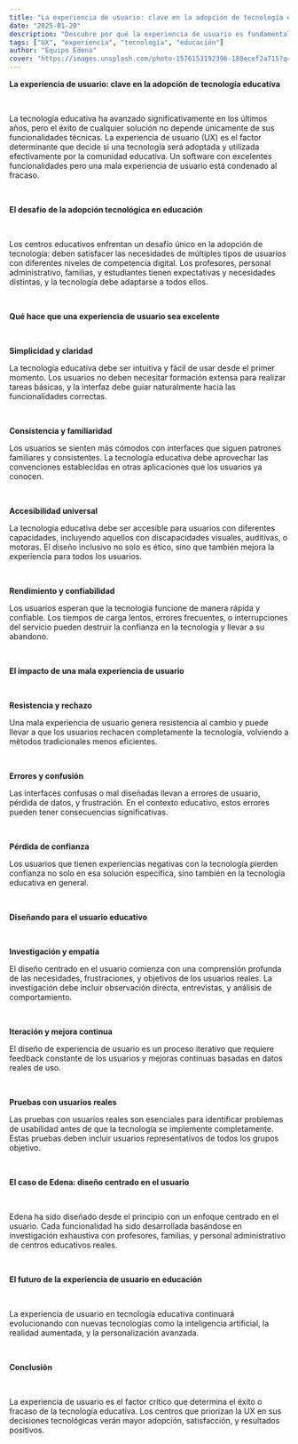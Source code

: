 ```yaml
---
title: "La experiencia de usuario: clave en la adopción de tecnología educativa"
date: "2025-01-20"
description: "Descubre por qué la experiencia de usuario es fundamental para el éxito de la tecnología educativa y cómo diseñar soluciones que los usuarios realmente quieran usar."
tags: ["UX", "experiencia", "tecnología", "educación"]
author: "Equipo Edena"
cover: "https://images.unsplash.com/photo-1576153192396-180ecef2a715?q=80&w=1674&auto=format&fit=crop&ixlib=rb-4.1.0&ixid=M3wxMjA3fDB8MHxwaG90by1wYWdlfHx8fGVufDB8fHx8fA%3D%3D"
---
```


**La experiencia de usuario: clave en la adopción de tecnología educativa**

<br>

La tecnología educativa ha avanzado significativamente en los últimos años, pero el éxito de cualquier solución no depende únicamente de sus funcionalidades técnicas. La experiencia de usuario (UX) es el factor determinante que decide si una tecnología será adoptada y utilizada efectivamente por la comunidad educativa. Un software con excelentes funcionalidades pero una mala experiencia de usuario está condenado al fracaso.

<br>

**El desafío de la adopción tecnológica en educación**

<br>

Los centros educativos enfrentan un desafío único en la adopción de tecnología: deben satisfacer las necesidades de múltiples tipos de usuarios con diferentes niveles de competencia digital. Los profesores, personal administrativo, familias, y estudiantes tienen expectativas y necesidades distintas, y la tecnología debe adaptarse a todos ellos.

<br>

**Qué hace que una experiencia de usuario sea excelente**

<br>

**Simplicidad y claridad**

La tecnología educativa debe ser intuitiva y fácil de usar desde el primer momento. Los usuarios no deben necesitar formación extensa para realizar tareas básicas, y la interfaz debe guiar naturalmente hacia las funcionalidades correctas.

<br>

**Consistencia y familiaridad**

Los usuarios se sienten más cómodos con interfaces que siguen patrones familiares y consistentes. La tecnología educativa debe aprovechar las convenciones establecidas en otras aplicaciones que los usuarios ya conocen.

<br>

**Accesibilidad universal**

La tecnología educativa debe ser accesible para usuarios con diferentes capacidades, incluyendo aquellos con discapacidades visuales, auditivas, o motoras. El diseño inclusivo no solo es ético, sino que también mejora la experiencia para todos los usuarios.

<br>

**Rendimiento y confiabilidad**

Los usuarios esperan que la tecnología funcione de manera rápida y confiable. Los tiempos de carga lentos, errores frecuentes, o interrupciones del servicio pueden destruir la confianza en la tecnología y llevar a su abandono.

<br>

**El impacto de una mala experiencia de usuario**

<br>

**Resistencia y rechazo**

Una mala experiencia de usuario genera resistencia al cambio y puede llevar a que los usuarios rechacen completamente la tecnología, volviendo a métodos tradicionales menos eficientes.

<br>

**Errores y confusión**

Las interfaces confusas o mal diseñadas llevan a errores de usuario, pérdida de datos, y frustración. En el contexto educativo, estos errores pueden tener consecuencias significativas.

<br>

**Pérdida de confianza**

Los usuarios que tienen experiencias negativas con la tecnología pierden confianza no solo en esa solución específica, sino también en la tecnología educativa en general.

<br>

**Diseñando para el usuario educativo**

<br>

**Investigación y empatía**

El diseño centrado en el usuario comienza con una comprensión profunda de las necesidades, frustraciones, y objetivos de los usuarios reales. La investigación debe incluir observación directa, entrevistas, y análisis de comportamiento.

<br>

**Iteración y mejora continua**

El diseño de experiencia de usuario es un proceso iterativo que requiere feedback constante de los usuarios y mejoras continuas basadas en datos reales de uso.

<br>

**Pruebas con usuarios reales**

Las pruebas con usuarios reales son esenciales para identificar problemas de usabilidad antes de que la tecnología se implemente completamente. Estas pruebas deben incluir usuarios representativos de todos los grupos objetivo.

<br>

**El caso de Edena: diseño centrado en el usuario**

<br>

Edena ha sido diseñado desde el principio con un enfoque centrado en el usuario. Cada funcionalidad ha sido desarrollada basándose en investigación exhaustiva con profesores, familias, y personal administrativo de centros educativos reales.

<br>

**El futuro de la experiencia de usuario en educación**

<br>

La experiencia de usuario en tecnología educativa continuará evolucionando con nuevas tecnologías como la inteligencia artificial, la realidad aumentada, y la personalización avanzada.

<br>

**Conclusión**

<br>

La experiencia de usuario es el factor crítico que determina el éxito o fracaso de la tecnología educativa. Los centros que priorizan la UX en sus decisiones tecnológicas verán mayor adopción, satisfacción, y resultados positivos.

